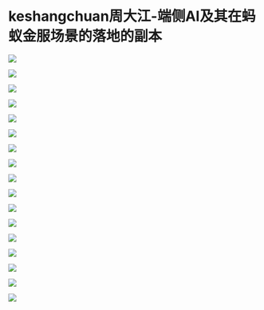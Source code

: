 # keshangchuan周大江-端侧AI及其在蚂蚁金服场景的落地的副本

![](https://raw.githubusercontent.com/hellojd2018/ms_document/master/Qcon/Qcon_shanghai_2018/images/092028860hqBviR/201905130920_4.png)


![](https://raw.githubusercontent.com/hellojd2018/ms_document/master/Qcon/Qcon_shanghai_2018/images/092028860hqBviR/201905130920_5.png)


![](https://raw.githubusercontent.com/hellojd2018/ms_document/master/Qcon/Qcon_shanghai_2018/images/092028860hqBviR/201905130920_6.png)


![](https://raw.githubusercontent.com/hellojd2018/ms_document/master/Qcon/Qcon_shanghai_2018/images/092028860hqBviR/201905130920_7.png)


![](https://raw.githubusercontent.com/hellojd2018/ms_document/master/Qcon/Qcon_shanghai_2018/images/092028860hqBviR/201905130920_8.png)


![](https://raw.githubusercontent.com/hellojd2018/ms_document/master/Qcon/Qcon_shanghai_2018/images/092028860hqBviR/201905130920_9.png)


![](https://raw.githubusercontent.com/hellojd2018/ms_document/master/Qcon/Qcon_shanghai_2018/images/092028860hqBviR/201905130920_10.png)


![](https://raw.githubusercontent.com/hellojd2018/ms_document/master/Qcon/Qcon_shanghai_2018/images/092028860hqBviR/201905130920_11.png)


![](https://raw.githubusercontent.com/hellojd2018/ms_document/master/Qcon/Qcon_shanghai_2018/images/092028860hqBviR/201905130920_12.png)


![](https://raw.githubusercontent.com/hellojd2018/ms_document/master/Qcon/Qcon_shanghai_2018/images/092028860hqBviR/201905130920_13.png)


![](https://raw.githubusercontent.com/hellojd2018/ms_document/master/Qcon/Qcon_shanghai_2018/images/092028860hqBviR/201905130920_14.png)


![](https://raw.githubusercontent.com/hellojd2018/ms_document/master/Qcon/Qcon_shanghai_2018/images/092028860hqBviR/201905130920_15.png)


![](https://raw.githubusercontent.com/hellojd2018/ms_document/master/Qcon/Qcon_shanghai_2018/images/092028860hqBviR/201905130920_16.png)


![](https://raw.githubusercontent.com/hellojd2018/ms_document/master/Qcon/Qcon_shanghai_2018/images/092028860hqBviR/201905130920_17.png)


![](https://raw.githubusercontent.com/hellojd2018/ms_document/master/Qcon/Qcon_shanghai_2018/images/092028860hqBviR/201905130920_18.png)


![](https://raw.githubusercontent.com/hellojd2018/ms_document/master/Qcon/Qcon_shanghai_2018/images/092028860hqBviR/201905130920_19.png)


![](https://raw.githubusercontent.com/hellojd2018/ms_document/master/Qcon/Qcon_shanghai_2018/images/092028860hqBviR/201905130920_20.png)


